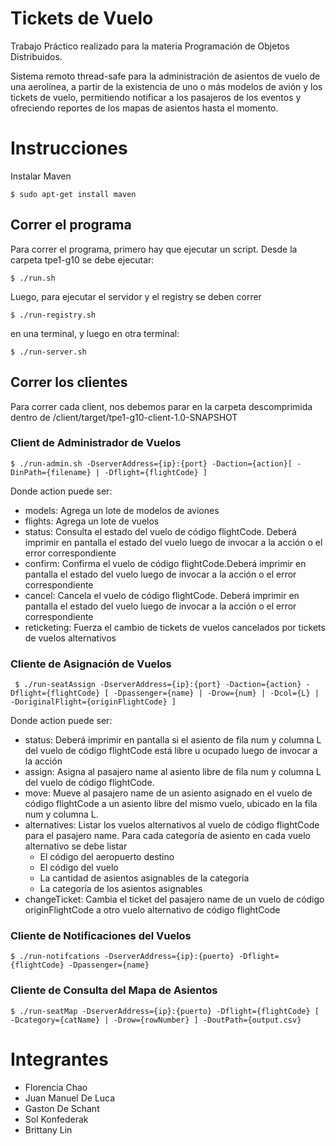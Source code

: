 # Tickets de Vuelo

Trabajo Práctico realizado para la materia Programación de Objetos Distribuidos. 

Sistema remoto thread-safe para la administración de asientos de vuelo de una aerolínea, a partir de la existencia de uno o más modelos de avión y los tickets de vuelo, permitiendo notificar a los pasajeros de los eventos y ofreciendo reportes de los mapas de asientos hasta el momento.

# Instrucciones
Instalar Maven
````
$ sudo apt-get install maven
````

## Correr el programa

Para correr el programa, primero hay que ejecutar un script. Desde la carpeta tpe1-g10 se debe ejecutar:
````
$ ./run.sh
````
Luego, para ejecutar el servidor y el registry se deben correr
````
$ ./run-registry.sh
````
en una terminal, y luego en otra terminal:
````
$ ./run-server.sh
````

## Correr los clientes

Para correr cada client, nos debemos parar en la carpeta descomprimida dentro de /client/target/tpe1-g10-client-1.0-SNAPSHOT

### Client de Administrador de Vuelos

````
$ ./run-admin.sh -DserverAddress={ip}:{port} -Daction={action}[ -DinPath={filename} | -Dflight={flightCode} ]
````
Donde action puede ser:
- models: Agrega un lote de modelos de aviones
- flights: Agrega un lote de vuelos 
- status: Consulta el estado del vuelo de código flightCode. Deberá imprimir en
pantalla el estado del vuelo luego de invocar a la acción o el error correspondiente 
- confirm: Confirma el vuelo de código flightCode.Deberá imprimir en pantalla el
estado del vuelo luego de invocar a la acción o el error correspondiente 
- cancel: Cancela el vuelo de código flightCode. Deberá imprimir en pantalla el
estado del vuelo luego de invocar a la acción o el error correspondiente 
- reticketing: Fuerza el cambio de tickets de vuelos cancelados por tickets de
vuelos alternativos

### Cliente de Asignación de Vuelos

````
 $ ./run-seatAssign -DserverAddress={ip}:{port} -Daction={action} -Dflight={flightCode} [ -Dpassenger={name} | -Drow={num} | -Dcol={L} | -DoriginalFlight={originFlightCode} ]
````
Donde action puede ser:
- status: Deberá imprimir en pantalla si el asiento de fila num y columna L del vuelo de código flightCode está libre u ocupado luego de invocar a la acción 
- assign: Asigna al pasajero name al asiento libre de fila num y columna L del vuelo de código flightCode.
- move: Mueve al pasajero name de un asiento asignado en el vuelo de código flightCode a un asiento libre del mismo vuelo, ubicado en la fila num y columna L. 
- alternatives: Listar los vuelos alternativos al vuelo de código flightCode para el pasajero name. Para cada categoría de asiento en cada vuelo alternativo se debe listar 
  - El código del aeropuerto destino 
  - El código del vuelo 
  - La cantidad de asientos asignables de la categoría 
  - La categoría de los asientos asignables 
- changeTicket: Cambia el ticket del pasajero name de un vuelo de código originFlightCode a otro vuelo alternativo de código flightCode

### Cliente de Notificaciones del Vuelos

````
$ ./run-notifcations -DserverAddress={ip}:{puerto} -Dflight={flightCode} -Dpassenger={name}
````

### Cliente de Consulta del Mapa de Asientos

````
$ ./run-seatMap -DserverAddress={ip}:{puerto} -Dflight={flightCode} [ -Dcategory={catName} | -Drow={rowNumber} ] -DoutPath={output.csv}
````


# Integrantes

- Florencia Chao 
- Juan Manuel De Luca
- Gaston De Schant
- Sol Konfederak
- Brittany Lin

